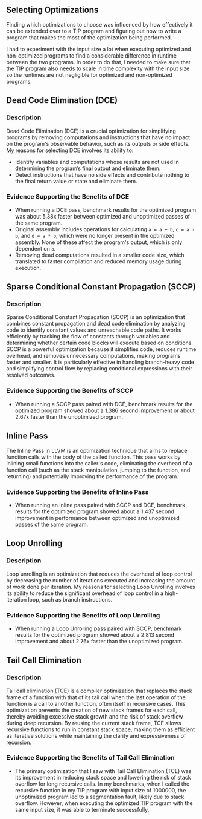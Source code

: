 ## Selecting Optimizations
Finding which optimizations to choose was influenced by how effectively it can be extended over to a TIP program and figuring out how to write a program that makes the most of the optimization being performed.

I had to experiment with the input size a lot when executing optimized and non-optimized programs to find a considerable difference in runtime between the two programs. In order to do that, I needed to make sure that the TIP program also needs to scale in time complexity with the input size so the runtimes are not negligible for optimized and non-optimized programs.

## Dead Code Elimination (DCE)
### Description
Dead Code Elimination (DCE) is a crucial optimization for simplifying programs by removing computations and instructions that have no impact on the program's observable behavior, such as its outputs or side effects. My reasons for selecting DCE involves its ability to:

- Identify variables and computations whose results are not used in determining the program’s final output and eliminate them.
- Detect instructions that have no side effects and contribute nothing to the final return value or state and eliminate them.

### **Evidence Supporting the Benefits of DCE**

- When running a DCE pass, benchmark results for the optimized program was about 5.38x faster between optimized and unoptimized passes of the same program.
- Original assembly includes operations for calculating `a = a + b`, `c = a - b`, and `d = a * b`, which were no longer present in the optimized assembly. None of these affect the program's output, which is only dependent on `b`.
- Removing dead computations resulted in a smaller code size, which translated to faster compilation and reduced memory usage during execution.

## Sparse Conditional Constant Propagation (SCCP)
### Description
Sparse Conditional Constant Propagation (SCCP) is an optimization that combines constant propagation and dead code elimination by analyzing code to identify constant values and unreachable code paths. It works efficiently by tracking the flow of constants through variables and determining whether certain code blocks will execute based on conditions. SCCP is a powerful optimization because it simplifies code, reduces runtime overhead, and removes unnecessary computations, making programs faster and smaller. It is particularly effective in handling branch-heavy code and simplifying control flow by replacing conditional expressions with their resolved outcomes.
### **Evidence Supporting the Benefits of SCCP**

- When running a SCCP pass paired with DCE, benchmark results for the optimized program showed about a 1.386 second improvement or about 2.67x faster than the unoptimized program.

## Inline Pass
The Inline Pass in LLVM is an optimization technique that aims to replace function calls with the body of the called function. This pass works by inlining small functions into the caller's code, eliminating the overhead of a function call (such as the stack manipulation, jumping to the function, and returning) and potentially improving the performance of the program.
### **Evidence Supporting the Benefits of Inline Pass**

- When running an Inline pass paired with SCCP and DCE, benchmark results for the optimized program showed about a 1.437 second improvement in performance between optimized and unoptimized passes of the same program.

## Loop Unrolling
### Description
Loop unrolling is an optimization that reduces the overhead of loop control by decreasing the number of iterations executed and increasing the amount of work done per iteration. My reasons for selecting Loop Unrolling involves its ability to reduce the significant overhead of loop control in a high-iteration loop, such as branch instructions.

### Evidence Supporting the Benefits of Loop Unrolling
- When running a Loop Unrolling pass paired with SCCP, benchmark results for the optimized program showed about a 2.813 second improvement and about 2.76x faster than the unoptimized program.

## Tail Call Elimination
### Description
Tail call elimination (TCE) is a compiler optimization that replaces the stack frame of a function with that of its tail call when the last operation of the function is a call to another function, often itself in recursive cases. This optimization prevents the creation of new stack frames for each call, thereby avoiding excessive stack growth and the risk of stack overflow during deep recursion. By reusing the current stack frame, TCE allows recursive functions to run in constant stack space, making them as efficient as iterative solutions while maintaining the clarity and expressiveness of recursion.

### Evidence Supporting the Benefits of Tail Call Elimination
- The primary optimization that I saw with Tail Call Elimination (TCE) was its improvement in reducing stack space and lowering the risk of stack overflow for long recursive calls. In my benchmarks, when I called the recursive function in my TIP program with input size of 1000000, the unoptimized program led to a segmentation fault, likely due to stack overflow. However, when executing the optimized TIP program with the same input size, it was able to terminate successfully.   


